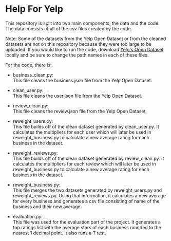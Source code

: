 # Help For Yelp

This repository is split into two main components, the data and the code. The data consists of all of the csv files created by the code. 

Note: Some of the datasets from the Yelp Open Dataset or from the cleaned datasets are not on this repository because they were too large to be uploaded. If you would like to run the code, download [Yelp's Open Dataset](https://www.yelp.com/dataset) locally and be sure to change the path names in each of these files.

For the code, there is:

- business_clean.py: \
This file cleans the business.json file from the Yelp Open Dataset.

- clean_user.py: \
This file cleans the user.json file from the Yelp Open Dataset.

- review_clean.py: \
This file cleans the review.json file from the Yelp Open Dataset.

- reweight_users.py: \
This file builds off of the clean dataset generated by clean_user.py. It calculates the multipliers for each user which will later be used in reweight_business.py to calculate a new average rating for each business in the dataset.

- reweight_reviews.py: \
This file builds off of the clean dataset generated by review_clean.py. It calculates the multipliers for each review which will later be used in reweight_business.py to calculate a new average rating for each business in the dataset.

- reweight_business.py: \
This file merges the two datasets generated by reweight_users.py and reweight_reviews.py. Using that information, it calculates a new average for every business and generates a csv file consisting of name of the business and their new average.

- evaluation.py: \
This file was used for the evaluation part of the project. It generates a top ratings list with the average stars of each business rounded to the nearest 1 decimal point. It also runs a T test.

